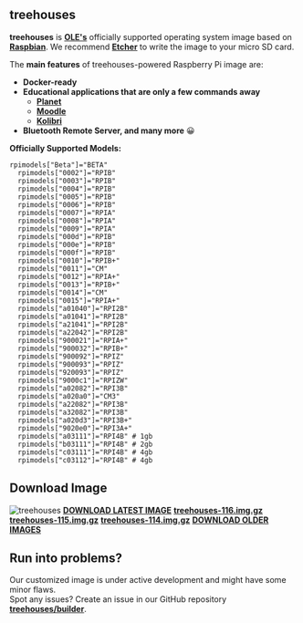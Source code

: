 ## treehouses

**treehouses** is **[OLE's](http://www.ole.org/)** officially supported operating system image based on **[Raspbian](https://www.raspberrypi.org)**.
We recommend **[Etcher](https://www.balena.io/etcher/)** to write the image to your micro SD card.

The **main features** of treehouses-powered Raspberry Pi image are:

* **Docker-ready**
* **Educational applications that are only a few commands away**
  * **[Planet](https://github.com/open-learning-exchange/planet/)**
  * **[Moodle](https://github.com/treehouses/moodole)**
  * **[Kolibri](https://github.com/treehouses/kolibri)**
* **Bluetooth Remote Server, and many more** 😀


**Officially Supported Models:**
```
rpimodels["Beta"]="BETA"
  rpimodels["0002"]="RPIB"
  rpimodels["0003"]="RPIB"
  rpimodels["0004"]="RPIB"
  rpimodels["0005"]="RPIB"
  rpimodels["0006"]="RPIB"
  rpimodels["0007"]="RPIA"
  rpimodels["0008"]="RPIA"
  rpimodels["0009"]="RPIA"
  rpimodels["000d"]="RPIB"
  rpimodels["000e"]="RPIB"
  rpimodels["000f"]="RPIB"
  rpimodels["0010"]="RPIB+"
  rpimodels["0011"]="CM"
  rpimodels["0012"]="RPIA+"
  rpimodels["0013"]="RPIB+"
  rpimodels["0014"]="CM"
  rpimodels["0015"]="RPIA+"
  rpimodels["a01040"]="RPI2B"
  rpimodels["a01041"]="RPI2B"
  rpimodels["a21041"]="RPI2B"
  rpimodels["a22042"]="RPI2B"
  rpimodels["900021"]="RPIA+"
  rpimodels["900032"]="RPIB+"
  rpimodels["900092"]="RPIZ"
  rpimodels["900093"]="RPIZ"
  rpimodels["920093"]="RPIZ"
  rpimodels["9000c1"]="RPIZW"
  rpimodels["a02082"]="RPI3B"
  rpimodels["a020a0"]="CM3"
  rpimodels["a22082"]="RPI3B"
  rpimodels["a32082"]="RPI3B"
  rpimodels["a020d3"]="RPI3B+"
  rpimodels["9020e0"]="RPI3A+"
  rpimodels["a03111"]="RPI4B" # 1gb
  rpimodels["b03111"]="RPI4B" # 2gb
  rpimodels["c03111"]="RPI4B" # 4gb
  rpimodels["c03112"]="RPI4B" # 4gb
```
## Download Image

![treehouses](https://avatars1.githubusercontent.com/u/33208073?size=75)
**[DOWNLOAD LATEST IMAGE](http://dev.ole.org/latest.img.gz)**
**[treehouses-116.img.gz](http://download.treehouses.io/treehouse-116.img.gz)**
**[treehouses-115.img.gz](http://download.treehouses.io/treehouse-115.img.gz)**
**[treehouses-114.img.gz](http://download.treehouses.io/treehouse-114.img.gz)**
**[DOWNLOAD OLDER IMAGES](http://download.treehouses.io/)**

## Run into problems?

Our customized image is under active development and might have some minor flaws.  
Spot any issues? Create an issue in our GitHub repository **[treehouses/builder](https://github.com/treehouses/builder/issues)**.
